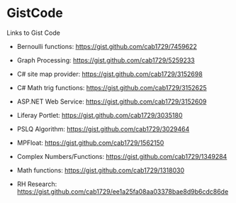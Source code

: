 GistCode
========

Links to Gist Code

- Bernoulli functions:    https://gist.github.com/cab1729/7459622

- Graph Processing:       https://gist.github.com/cab1729/5259233

- C# site map provider:   https://gist.github.com/cab1729/3152698

- C# Math trig functions: https://gist.github.com/cab1729/3152625

- ASP.NET Web Service:    https://gist.github.com/cab1729/3152609

- Liferay Portlet:        https://gist.github.com/cab1729/3035180

- PSLQ Algorithm:         https://gist.github.com/cab1729/3029464

- MPFloat:                https://gist.github.com/cab1729/1562150

- Complex Numbers/Functions:   https://gist.github.com/cab1729/1349284

- Math functions:         https://gist.github.com/cab1729/1318030

- RH Research:            https://gist.github.com/cab1729/ee1a25fa08aa03378bae8d9b6cdc86de
